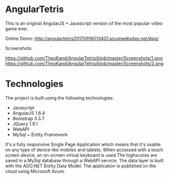 # AngularTetris 

This is an original AngularJS + Javascript version of the most popular video game ever. 

Online Demo:
http://angulartetris20170918013407.azurewebsites.net/App/

Screenshots:

https://github.com/TheoKand/AngularTetris/blob/master/Screenshots/1.png
https://github.com/TheoKand/AngularTetris/blob/master/Screenshots/2.png

# Technologies
The project is built using the following technologies:

- Javascript
- AngularJS 1.6.4
- Bootstrap 3.3.7
- JQuery 1.9.1
- WebAPI
- MySql + Entity Framework

It's a fully responsive Single Page Application which means that it's usable on any type of device like mobiles and tablets. When accessed with a touch screen device, an on-screen virtual keyboard is used.The highscores are saved in a MySql database through a WebAPI service. The data layer is built with the ADO.NET Entity Data Model. The application is published on the cloud using Microsoft Azure.


